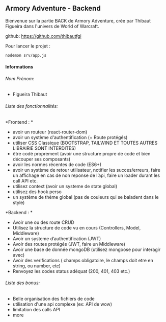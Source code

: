## Armory Adventure - Backend

Bienvenue sur la partie BACK de Armory Adventure, crée par Thibaut Figueira dans l'univers de World of Warcraft.

github: https://github.com/thibautfgi

Pour lancer le projet :

```bash
nodemon srv/app.js 
```

#### Informations

###### Nom Prénom:

- Figueira Thibaut

###### Liste des fonctionnalités:

*Frontend : *

- avoir un routeur (react-router-dom)
- avoir un système d'authentification (+ Route protégés)
- utiliser CSS Classique (BOOTSTRAP, TAILWIND ET TOUTES AUTRES LIBRAIRIE SONT INTERDITES)
- être codé proprement (avoir une structure propre de code et bien découper ses composants)
- avoir les normes récentes de code (ES6+)
- avoir un système de retour utilisateur, notifier les succes/erreurs, faire un affichage en cas de non reponse de l’api, faire un loader durant les call API etc.
- utilisez context (avoir un systeme de state global)
- utilisez des hook perso
- un système de thème global (pas de couleurs qui se baladent dans le style)

*Backend : *

- Avoir une ou des route CRUD
- Utilisez la structure de code vu en cours (Controllers, Model, Middleware)
- Avoir un systeme d’authentification (JWT)
- Avoir des routes protégés (JWT,  faire un Middleware)
- Avoir une base de donnée mongoDB (utilisez mongoose pour interagir avec)
- Avoir des verifications ( champs obligatoire, le champs doit etre en string, ou number, etc)
- Renvoyez les codes status adéquat (200, 401, 403 etc.)

###### Liste des bonus:

- Belle organisation des fichiers de code
- utilisation d'une api complexe (ex: API de wow)
- limitation des calls API
- more